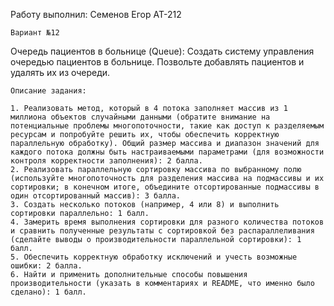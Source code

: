 ﻿Работу выполнил: Семенов Егор АТ-212

    Вариант №12

Очередь пациентов в больнице (Queue): Создать систему управления очередью пациентов в больнице. Позвольте добавлять пациентов и удалять их из очереди.

    Описание задания:
    
    1. Реализовать метод, который в 4 потока заполняет массив из 1 миллиона объектов случайными данными (обратите внимание на потенциальные проблемы многопоточности, такие как доступ к разделяемым ресурсам и попробуйте решить их, чтобы обеспечить корректную параллельную обработку). Общий размер массива и диапазон значений для каждого потока должны быть настраиваемыми параметрами (для возможности контроля корректности заполнения): 2 балла.
    2. Реализовать параллельную сортировку массива по выбранному полю (используйте многопоточность для разделения массива на подмассивы и их сортировки; в конечном итоге, объедините отсортированные подмассивы в один отсортированный массив): 3 балла.
    3. Создать несколько потоков (например, 4 или 8) и выполнить сортировки параллельно: 1 балл.
    4. Замерить время выполнения сортировки для разного количества потоков и сравнить полученные результаты с сортировкой без распараллеливания (сделайте выводы о производительности параллельной сортировки): 1 балл.
    5. Обеспечить корректную обработку исключений и учесть возможные ошибки: 2 балла.
    6. Найти и применить дополнительные способы повышения производительности (указать в комментариях и README, что именно было сделано): 1 балл.
